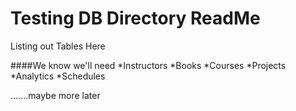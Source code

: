 Testing DB Directory ReadMe
===========================

Listing out Tables Here


####We know we'll need
*Instructors
*Books
*Courses
*Projects
*Analytics
*Schedules

.......maybe more later
